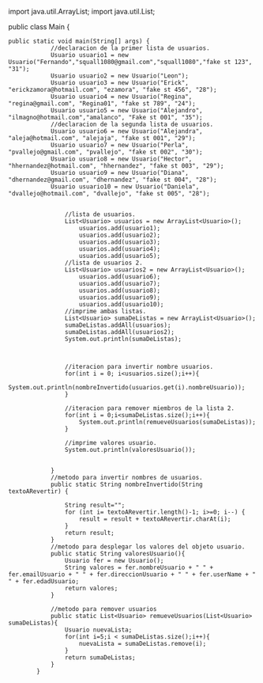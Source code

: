 import java.util.ArrayList; 
import java.util.List;

public class Main {

	public static void main(String[] args) {
				//declaracion de la primer lista de usuarios.
			    Usuario usuario1 = new Usuario("Fernando","squall1080@gmail.com","squall1080","fake st 123", "31");
			    Usuario usuario2 = new Usuario("Leon");
			    Usuario usuario3 = new Usuario("Erick", "erickzamora@hotmail.com", "ezamora", "fake st 456", "28");
			    Usuario usuario4 = new Usuario("Regina", "regina@gmail.com", "Regina01", "fake st 789", "24");
			    Usuario usuario5 = new Usuario("Alejandro", "ilmagno@hotmail.com","amalanco", "Fake st 001", "35");
			    //declaracion de la segunda lista de usuarios.
			    Usuario usuario6 = new Usuario("Alejandra", "aleja@hotmail.com", "alejaja", "fake st 001", "29");
			    Usuario usuario7 = new Usuario("Perla", "pvallejo@gmail.com", "pvallejo", "fake st 002", "30");
			    Usuario usuario8 = new Usuario("Hector", "hhernandez@hotmail.com", "hhernandez", "fake st 003", "29");
			    Usuario usuario9 = new Usuario("Diana", "dhernandez@gmail.com", "dhernandez", "fake st 004", "28");
			    Usuario usuario10 = new Usuario("Daniela", "dvallejo@hotmail.com", "dvallejo", "fake st 005", "28");


			        //lista de usuarios.
			        List<Usuario> usuarios = new ArrayList<Usuario>();
			        	usuarios.add(usuario1);
			        	usuarios.add(usuario2);
			        	usuarios.add(usuario3);
			        	usuarios.add(usuario4);
			        	usuarios.add(usuario5);
			        //lista de usuarios 2.
			        List<Usuario> usuarios2 = new ArrayList<Usuario>();
			        	usuarios.add(usuario6);
			        	usuarios.add(usuario7);
			        	usuarios.add(usuario8);
			        	usuarios.add(usuario9);
			        	usuarios.add(usuario10);
			        //imprime ambas listas.
			        List<Usuario> sumaDeListas = new ArrayList<Usuario>();
			        sumaDeListas.addAll(usuarios);
			        sumaDeListas.addAll(usuarios2);
			        System.out.println(sumaDeListas);
			        
			        

			        //iteracion para invertir nombre usuarios.
			        for(int i = 0; i<usuarios.size();i++){
			            System.out.println(nombreInvertido(usuarios.get(i).nombreUsuario));
			        }
			        
			        //iteracion para remover miembros de la lista 2.
			        for(int i = 0;i<sumaDeListas.size();i++){
			        	System.out.println(remueveUsuarios(sumaDeListas));
			        }

			        //imprime valores usuario.
			        System.out.println(valoresUsuario());


			    }
				//metodo para invertir nombres de usuarios.
			    public static String nombreInvertido(String textoARevertir) {

			        String result="";
			        for (int i= textoARevertir.length()-1; i>=0; i--) {
			            result = result + textoARevertir.charAt(i);
			        }
			        return result;
			    }
			    //metodo para desplegar los valores del objeto usuario.
			    public static String valoresUsuario(){
			        Usuario fer = new Usuario();
			        String valores = fer.nombreUsuario + " " + fer.emailUsuario + " " + fer.direccionUsuario + " " + fer.userName + " " + fer.edadUsuario;
			        return valores;
			    }
			    
			    //metodo para remover usuarios
			    public static List<Usuario> remueveUsuarios(List<Usuario> sumaDeListas){
			    	Usuario nuevaLista;
			    	for(int i=5;i < sumaDeListas.size();i++){
			    		nuevaLista = sumaDeListas.remove(i);
			    	}
			    	return sumaDeListas;
			    }
			}

